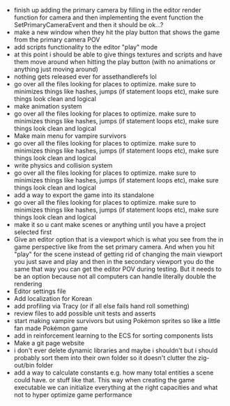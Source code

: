 - finish up adding the primary camera by filling in the editor render function for camera and then implementing the event function the SetPrimaryCameraEvent and then it should be ok...?
- make a new window when they hit the play button that shows the game from the primary camera POV 
- add scripts functionality to the editor "play" mode
- at this point i should be able to give things textures and scripts and have them move around when hitting the play button (with no animations or anything just moving around)
- nothing gets released ever for assethandlerefs lol
- go over all the files looking for places to optimize. make sure to minimizes things like hashes, jumps (if statement loops etc), make sure things look clean and logical
- make animation system
- go over all the files looking for places to optimize. make sure to minimizes things like hashes, jumps (if statement loops etc), make sure things look clean and logical
- Make main menu for vampire survivors 
- go over all the files looking for places to optimize. make sure to minimizes things like hashes, jumps (if statement loops etc), make sure things look clean and logical
- write physics and collision system
- go over all the files looking for places to optimize. make sure to minimizes things like hashes, jumps (if statement loops etc), make sure things look clean and logical
- add a way to export the game into its standalone
- go over all the files looking for places to optimize. make sure to minimizes things like hashes, jumps (if statement loops etc), make sure things look clean and logical
- make it so u cant make scenes or anything until you have a project selected first
- Give an editor option that is a viewport which is what you see from the in game perspective like from the set primary camera. And when you hit "play" for the scene instead of getting rid of changing the main viewport you just save and play and then in the secondary viewport you do the same that way you can get the editor POV during testing. But it needs to be an option because not all computers can handle literally double the rendering
- Editor settings file
- Add localization for Korean
- add profiling via Tracy (or if all else fails hand roll something)
- review files to add possible unit tests and asserts
- start making vampire survivors but using Pokémon sprites so like a little fan made Pokémon game
- add in reinforcement learning to the ECS for sorting components lists
- Make a git page website
- i don't ever delete dynamic libraries and maybe i shouldn't but i should probably sort them into their own folder so it doesn't clutter the zig-out/bin folder
- add a way to calculate constants e.g. how many total entities a scene could have. or stuff like that. This way when creating the game executable we can initialize everything at the right capacities and what not to hyper optimize game performance